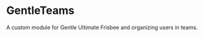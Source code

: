 GentleTeams
===========

A custom module for Gentle Ultimate Frisbee and organizing users in teams.
